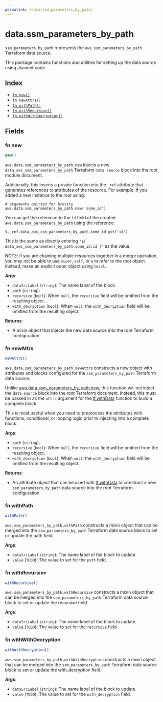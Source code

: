 ```yaml
---
permalink: /data/ssm_parameters_by_path/
---
```


# data.ssm_parameters_by_path

`ssm_parameters_by_path` represents the `aws_ssm_parameters_by_path` Terraform data source.



This package contains functions and utilities for setting up the data source using Jsonnet code.


## Index

* [`fn new()`](#fn-new)
* [`fn newAttrs()`](#fn-newattrs)
* [`fn withPath()`](#fn-withpath)
* [`fn withRecursive()`](#fn-withrecursive)
* [`fn withWithDecryption()`](#fn-withwithdecryption)

## Fields

### fn new

```ts
new()
```


`aws.data.ssm_parameters_by_path.new` injects a new `data_aws_ssm_parameters_by_path` Terraform `data source`
block into the root module document.

Additionally, this inserts a private function into the `_ref` attribute that generates references to attributes of the
resource. For example, if you added a new instance to the root using:

    # arguments omitted for brevity
    aws.data.ssm_parameters_by_path.new('some_id')

You can get the reference to the `id` field of the created `aws.data.ssm_parameters_by_path` using the reference:

    $._ref.data_aws_ssm_parameters_by_path.some_id.get('id')

This is the same as directly entering `"${ data_aws_ssm_parameters_by_path.some_id.id }"` as the value.

NOTE: if you are chaining multiple resources together in a merge operation, you may not be able to use `super`, `self`,
or `$` to refer to the root object. Instead, make an explicit outer object using `local`.

**Args**:
  - `dataSrcLabel` (`string`): The name label of the block.
  - `path` (`string`): 
  - `recursive` (`bool`):  When `null`, the `recursive` field will be omitted from the resulting object.
  - `with_decryption` (`bool`):  When `null`, the `with_decryption` field will be omitted from the resulting object.

**Returns**:
- A mixin object that injects the new data source into the root Terraform configuration.


### fn newAttrs

```ts
newAttrs()
```


`aws.data.ssm_parameters_by_path.newAttrs` constructs a new object with attributes and blocks configured for the `ssm_parameters_by_path`
Terraform data source.

Unlike [aws.data.ssm_parameters_by_path.new](#fn-ssmparametersbypathnew), this function will not inject the `data source`
block into the root Terraform document. Instead, this must be passed in as the `attrs` argument for the
[tf.withData](https://github.com/tf-libsonnet/core/tree/main/docs#fn-withdata) function to build a complete block.

This is most useful when you need to preprocess the attributes with functions, conditional, or looping logic prior to
injecting into a complete block.

**Args**:
  - `path` (`string`): 
  - `recursive` (`bool`):  When `null`, the `recursive` field will be omitted from the resulting object.
  - `with_decryption` (`bool`):  When `null`, the `with_decryption` field will be omitted from the resulting object.

**Returns**:
  - An attribute object that can be used with [tf.withData](https://github.com/tf-libsonnet/core/tree/main/docs#fn-withdata) to construct a new `ssm_parameters_by_path` data source into the root Terraform configuration.


### fn withPath

```ts
withPath()
```

`aws.ssm_parameters_by_path.withPath` constructs a mixin object that can be merged into the `ssm_parameters_by_path`
Terraform data source block to set or update the path field.



**Args**:
  - `dataSrcLabel` (`string`): The name label of the block to update.
  - `value` (`TODO`): The value to set for the `path` field.


### fn withRecursive

```ts
withRecursive()
```

`aws.ssm_parameters_by_path.withRecursive` constructs a mixin object that can be merged into the `ssm_parameters_by_path`
Terraform data source block to set or update the recursive field.



**Args**:
  - `dataSrcLabel` (`string`): The name label of the block to update.
  - `value` (`TODO`): The value to set for the `recursive` field.


### fn withWithDecryption

```ts
withWithDecryption()
```

`aws.ssm_parameters_by_path.withWithDecryption` constructs a mixin object that can be merged into the `ssm_parameters_by_path`
Terraform data source block to set or update the with_decryption field.



**Args**:
  - `dataSrcLabel` (`string`): The name label of the block to update.
  - `value` (`TODO`): The value to set for the `with_decryption` field.
